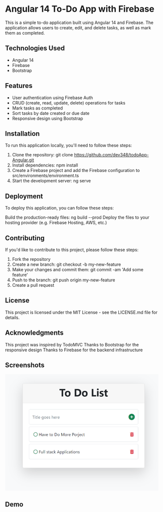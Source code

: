 # Angular 14 To-Do App with Firebase
This is a simple to-do application built using Angular 14 and Firebase. The application allows users to create, edit, and delete tasks, as well as mark them as completed.

## Technologies Used
- Angular 14
- Firebase
- Bootstrap
## Features
- User authentication using Firebase Auth
- CRUD (create, read, update, delete) operations for tasks
- Mark tasks as completed
- Sort tasks by date created or due date
- Responsive design using Bootstrap
## Installation
To run this application locally, you'll need to follow these steps:

1. Clone the repository: git clone https://github.com/dev348/todoApp-Angular.git
2. Install dependencies: npm install
3. Create a Firebase project and add the Firebase configuration to src/environments/environment.ts
4. Start the development server: ng serve
## Deployment
To deploy this application, you can follow these steps:

Build the production-ready files: ng build --prod
Deploy the files to your hosting provider (e.g. Firebase Hosting, AWS, etc.)
## Contributing
If you'd like to contribute to this project, please follow these steps:

1. Fork the repository
2. Create a new branch: git checkout -b my-new-feature
3. Make your changes and commit them: git commit -am 'Add some feature'
4. Push to the branch: git push origin my-new-feature
5. Create a pull request
## License
This project is licensed under the MIT License - see the LICENSE.md file for details.

## Acknowledgments
This project was inspired by TodoMVC
Thanks to Bootstrap for the responsive design
Thanks to Firebase for the backend infrastructure
## Screenshots

![ToDo APP!](src/assets/images/view.png "ToDo App ")

## Demo
